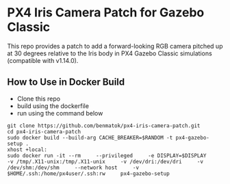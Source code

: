 # PX4 Iris Camera Patch for Gazebo Classic

This repo provides a patch to add a forward-looking RGB camera pitched up at 30 degrees relative to the Iris body in PX4 Gazebo Classic simulations (compatible with v1.14.0).

## How to Use in Docker Build
- Clone this repo
- build using the dockerfile
- run using the command below
```
git clone https://github.com/benmatok/px4-iris-camera-patch.git
cd px4-iris-camera-patch
sudo docker build --build-arg CACHE_BREAKER=$RANDOM -t px4-gazebo-setup .
xhost +local:
sudo docker run -it --rm     --privileged     -e DISPLAY=$DISPLAY     -v /tmp/.X11-unix:/tmp/.X11-unix     -v /dev/dri:/dev/dri     -v /dev/shm:/dev/shm     --network host     -v $HOME/.ssh:/home/px4user/.ssh:rw     px4-gazebo-setup
```
